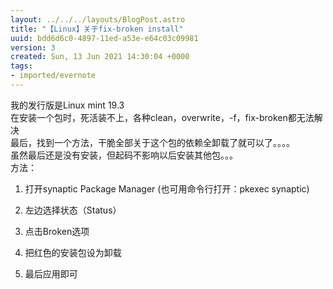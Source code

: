 ```yaml
---
layout: ../../../layouts/BlogPost.astro
title: "【Linux】关于fix-broken install"
uuid: bdd6d6c0-4897-11ed-a53e-e64c03c09981
version: 3
created: Sun, 13 Jun 2021 14:30:04 +0000
tags:
- imported/evernote
---
```


我的发行版是Linux mint 19.3\
在安装一个包时，死活装不上，各种clean，overwrite，-f，fix-broken都无法解决\
最后，找到一个方法，干脆全部关于这个包的依赖全卸载了就可以了。。。。\
虽然最后还是没有安装，但起码不影响以后安装其他包。。。\
方法：

1. 打开synaptic Package Manager (也可用命令行打开：pkexec synaptic)

1. 左边选择状态（Status）

1. 点击Broken选项

1. 把红色的安装包设为卸载

1. 最后应用即可